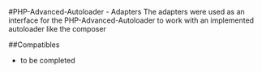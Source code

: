 #PHP-Advanced-Autoloader - Adapters
The adapters were used as an interface for the PHP-Advanced-Autoloader to work with an implemented autoloader like the composer

##Compatibles
- to be completed
